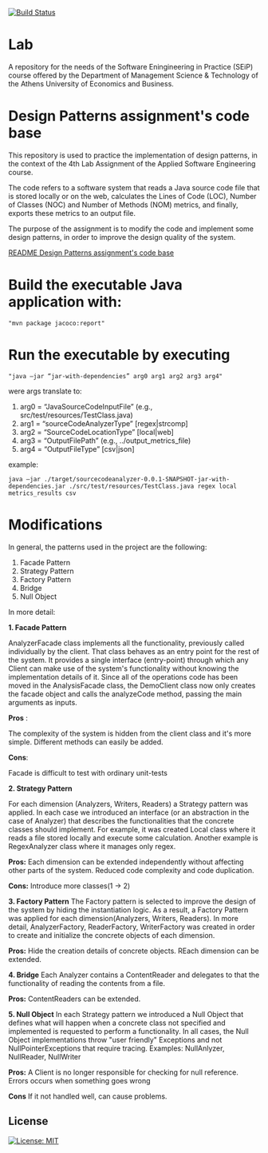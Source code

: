 [![Build Status](https://app.travis-ci.com/sophiastr/Lab.svg?token=VoWJYrty4EcKbAksGywU&branch=development)](https://app.travis-ci.com/sophiastr/Lab)
# Lab
A repository for the needs of the Software Eningineering in Practice (SEiP) course offered by the Department of Management Science & Technology of the Athens University of Economics and Business.

# Design Patterns assignment's code base

Τhis repository is used to practice the implementation of design patterns, in the context of the 4th Lab Assignment of the Applied Software Engineering course.

The code refers to a software system that reads a Java source code file that is stored locally or on the web, calculates the Lines of Code (LOC), Number of Classes (NOC) and Number of Methods (NOM) metrics, and finally, exports these metrics to an output file.

The purpose of the assignment is to modify the code and implement some design patterns, in order to improve the design quality of the system.

[README Design Patterns assignment's code base](sourcecodeanalyzer/readme)

# Build the executable Java application with: 

	"mvn package jacoco:report"

# Run the executable by executing

	"java –jar “jar-with-dependencies” arg0 arg1 arg2 arg3 arg4"
	
were args translate to: 	
1. arg0 = “JavaSourceCodeInputFile” (e.g., src/test/resources/TestClass.java)
2. arg1 = “sourceCodeAnalyzerType” [regex|strcomp]
3. arg2 = “SourceCodeLocationType” [local|web]
4. arg3 = “OutputFilePath” (e.g., ../output_metrics_file)
5. arg4 = “OutputFileType” [csv|json]

example: 

	java –jar ./target/sourcecodeanalyzer-0.0.1-SNAPSHOT-jar-with-dependencies.jar ./src/test/resources/TestClass.java regex local metrics_results csv

# Modifications

In general, the patterns used in the project are the following:
1. Facade Pattern
2. Strategy Pattern
3. Factory Pattern
4. Bridge
5. Null Object

In more detail:

**1. Facade Pattern**

AnalyzerFacade class implements all the functionality, previously called individually by the client.
That class behaves as an entry point for the rest of the system. It provides a single interface (entry-point) through which any Client can make use of the system's functionality without knowing the implementation details of it.
Since all of the operations code has been moved in the AnalysisFacade class, the DemoClient class now only creates the facade object and calls the analyzeCode method, passing the main arguments as inputs.

**Pros** :

The complexity of the system is hidden from the client class and it's more simple.
Different methods can easily be added.

**Cons**:

Facade is difficult to test with ordinary unit-tests

**2. Strategy Pattern**

For each dimension (Analyzers, Writers, Readers) a Strategy pattern was applied. In each case we introduced an interface (or an abstraction in the case of Analyzer) that describes the functionalities that the concrete classes should implement. For example, it was created Local class where it reads a file stored locally and execute some calculation. Another example is RegexAnalyzer class where it manages only regex.

**Pros:**
Each dimension can be extended independently without affecting other parts of the system.
Reduced code complexity and code duplication.

**Cons:** 
Introduce more classes(1 -> 2)

**3. Factory Pattern**
The Factory pattern is selected to improve the design of the system by hiding the instantiation logic. As a result, a Factory Pattern was applied for each dimension(Analyzers, Writers, Readers). In more detail, AnalyzerFactory, ReaderFactory, WriterFactory was created in order to create and initialize the concrete objects of each dimension.

**Pros:**
Hide the creation details of concrete objects.
REach dimension can be extended.


**4. Bridge**
Each Analyzer contains a ContentReader and delegates to that the functionality of reading the contents from a file.

**Pros:**
ContentReaders can be extended.

**5. Null Object**
In each Strategy pattern we introduced a Null Object that defines what will happen when a concrete class not specified and implemented is requested to perform a functionality. In all cases, the Null Object implementations throw "user friendly" Exceptions and not NullPointerExceptions that require tracing.
Examples: NullAnlyzer, NullReader, NullWriter

**Pros:**
A Client is no longer responsible for checking for null reference. 
Errors occurs when something goes wrong

**Cons**
If it not handled well, can cause problems.

## License 
[![License: MIT](https://img.shields.io/badge/License-MIT-yellow.svg)](https://opensource.org/licenses/MIT)

